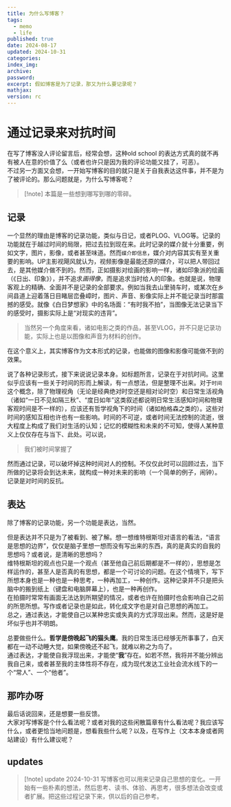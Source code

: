 ```yaml
---
title: 为什么写博客？
tags:
  - memo
  - life
published: true
date: 2024-08-17
updated: 2024-10-31
categories:
index_img:
archive:
password:
excerpt: 假如博客是为了记录，那又为什么要记录呢？
mathjax:
version: rc
---
```


# 通过记录来对抗时间

在写了博客没人评论留言后，经常会想，这种old school 的表达方式真的就不再有被人在意的价值了么（或者也许只是因为我的评论功能又挂了，可恶）。  
不过另一方面又会想，一开始写博客的目的就只是关于自我表达这件事，并不是为了被评论的。那么问题就是，为什么写博客呢？

> [!note] 本篇是一些想到哪写到哪的零碎。

## 记录

一个显然的理由是博客的记录功能，类似与日记，或者PLOG、VLOG等。记录的功能就在于越过时间的局限，把过去拉到现在来。此时记录的媒介就十分重要，例如文字，图片，影像，或者甚至味道。然而`媒介即信息`，媒介对内容其实有至关重要的影响。UP主影视飓风就认为，视频影像是最能还原的媒介，可以把人带回过去，是其他媒介做不到的。然而，正如摄影对绘画的影响一样，诸如印象派的绘画（《日出、印象》），并不追求*画得像*，而是追求当时给人的印象。也就是说，物理客观上的精确、全面并不是记录的全部要求。例如当我去山里骑车时，或某次在乡间县道上迎着落日目睹层峦叠嶂时，图片、声音、影像实际上并不能记录当时那震撼的感受。就像《白日梦想家》中的名场面：“有时我不拍”，当图像无法记录当下的感受时，摄影实际上是“对现实的违背”。

> 当然另一个角度来看，诸如电影之类的作品，甚至VLOG，并不只是记录功能，实际上也是以图像和声音为材料的创作。

在这个意义上，其实博客作为文本形式的记录，也能做的图像和影像可能做不到的效果。

说了各种记录形式，接下来说说记录本身。如标题所言，记录在于对抗时间。这里似乎应该有一些关于时间的形而上解读，有一点想法，但是整理不出来。对于`时间`这个概念，除了物理视角（无论是经典绝对时空还是相对论时空）和日常生活视角（诸如“一日不见如隔三秋”、“度日如年”这类叙述都说明日常生活感知时间和物理客观时间是不一样的），应该还有哲学视角下的时间（诸如柏格森之类的）。这些对时间的感知互相也许也有一些影响。时间的不可逆，或者时间无法控制的流逝，很大程度上构成了我们对生活的认知；记忆的模糊性和未来的不可知，使得人某种意义上仅仅存在与当下、此处。可以说，

> 我们被时间掌握了

然而通过记录，可以破坏掉这种时间对人的控制。不仅仅此时可以回顾过去，当下所做的记录将会到达未来，就构成一种对未来的影响（一个简单的例子，闹钟）。记录是对时间的反抗。

## 表达

除了博客的记录功能，另一个功能是表达，当然。

但是表达并不只是为了被看到、被了解。想一想维特根斯坦对语言的看法，“语言是思想的边界”，仅仅是脑子里想一想而没有写出来的东西，真的是真实的自我的思想吗？或者说，是清晰的思想吗？  
维特根斯坦的观点也只是一个观点（甚至他自己前后期都是不一样的），思想是怎样运作的，甚至人是否真的有思想，都是一个可讨论的问题。在这个情境下，写下所想本身也是一种也是一种思考，一种再加工，一种创作。这种记录并不只是把头脑中的搬到纸上（键盘和电脑屏幕上），也是一种再创作。  
在拍摄时常常有画面无法达到所期望的情况，或者也许在拍摄时也会影响自己之前的所思所想。写作或者记录也是如此，转化成文字也是对自己思想的再加工。  
总之，通过表达，才能使自己以某种忠实或失真的方式浮现出来。然而，这是好是坏似乎也并不明朗。

总要做些什么。**哲学是傍晚起飞的猫头鹰**。我的日常生活已经够无所事事了，白天都在一动不动睡大觉，如果傍晚还不起飞，就难以称之为鸟了。  
通过表达，才能使自我浮现出来，才能使“**我**”存在。如若不然，我将并不能分辨出我自己来，或者甚至我的主体性将不存在，成为现代发达工业社会流水线下的一个“常人”、一个“他者”。

## 那咋办呀

最后话说回来，还是想要一些反馈。  
大家对写博客是个什么看法呢？或者对我的这些闲散篇章有什么看法呢？我应该写什么，或者更恰当地问题是，想看我些什么呢？以及，在写作上（文本本身或者网站建设）有什么建议呢？

## updates

> [!note] update 2024-10-31
> 写博客也可以用来记录自己思想的变化。一开始有一些朴素的想法，然后思考、读书、体验、再思考，很多想法会改变或者扩展。把这些过程记录下来，供以后的自己参考。
